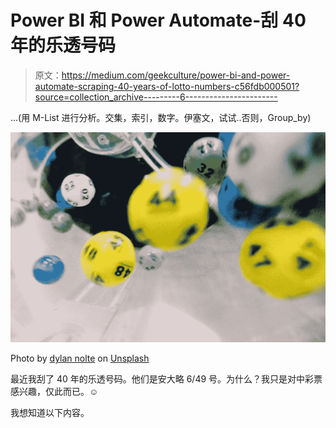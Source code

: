 # Power BI 和 Power Automate-刮 40 年的乐透号码

> 原文：<https://medium.com/geekculture/power-bi-and-power-automate-scraping-40-years-of-lotto-numbers-c56fdb000501?source=collection_archive---------6----------------------->

…(用 M-List 进行分析。交集，索引，数字。伊塞文，试试..否则，Group_by)

![](img/6fc295bd3725af4b50dab0bef3a246f8.png)

Photo by [dylan nolte](https://unsplash.com/@dylan_nolte?utm_source=medium&utm_medium=referral) on [Unsplash](https://unsplash.com?utm_source=medium&utm_medium=referral)

最近我刮了 40 年的乐透号码。他们是安大略 6/49 号。为什么？我只是对中彩票感兴趣，仅此而已。☺

我想知道以下内容。